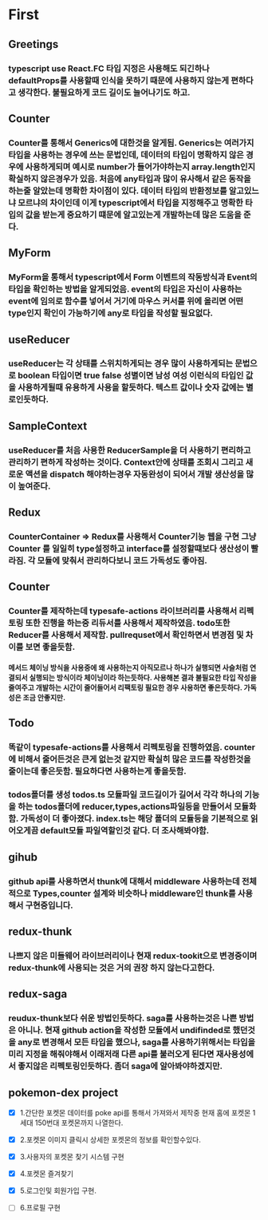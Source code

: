# First

## Greetings

### typescript use React.FC 타입 지정은 사용해도 되긴하나 defaultProps를 사용할때 인식을 못하기 때문에 사용하지 않는게 편하다고 생각한다. 불필요하게 코드 길이도 늘어나기도 하고.

## Counter

### Counter를 통해서 Generics에 대한것을 알게됨. Generics는 여러가지 타입을 사용하는 경우에 쓰는 문법인데, 데이터의 타입이 명확하지 않은 경우에 사용하게되며 예시로 number가 들어가야하는지 array.length인지 확실하지 않은경우가 있음. 처음에 any타입과 많이 유사해서 같은 동작을 하는줄 알았는데 명확한 차이점이 있다. 데이터 타입의 반환정보를 알고있느냐 모르냐의 차이인데 이게 typescript에서 타입을 지정해주고 명확한 타입의 값을 받는게 중요하기 떄문에 알고있는게 개발하는데 많은 도움을 준다.

## MyForm

### MyForm을 통해서 typescript에서 Form 이벤트의 작동방식과 Event의 타입을 확인하는 방법을 알게되었음. event의 타입은 자신이 사용하는 event에 임의로 함수를 넣어서 거기에 마우스 커서를 위에 올리면 어떤 type인지 확인이 가능하기에 any로 타입을 작성할 필요없다.

## useReducer

### useReducer는 각 상태를 스위치하게되는 경우 많이 사용하게되는 문법으로 boolean 타입이면 true false 성별이면 남성 여성 이런식의 타입인 값을 사용하게될때 유용하게 사용을 할듯하다. 텍스트 값이나 숫자 값에는 별로인듯하다.

## SampleContext

### useReducer를 처음 사용한 ReducerSample을 더 사용하기 편리하고 관리하기 편하게 작성하는 것이다. Context안에 상태를 조회시 그리고 새로운 액션을 dispatch 해야하는경우 자동완성이 되어서 개발 생산성을 많이 높여준다.

## Redux

### CounterContainer => Redux를 사용해서 Counter기능 웹을 구현 그냥 Counter 를 일일히 type설정하고 interface를 설정할떄보다 생산성이 빨라짐. 각 모듈에 맞춰서 관리하다보니 코드 가독성도 좋아짐.

## Counter

### Counter를 제작하는데 typesafe-actions 라이브러리를 사용해서 리펙토링 또한 진행을 하는중 리듀서를 사용해서 제작하였음. todo또한 Reducer를 사용해서 제작함. pullrequset에서 확인하면서 변경점 및 차이를 보면 좋을듯함.

#### 메서드 체이닝 방식을 사용중에 왜 사용하는지 아직모르나 하나가 실행되면 사슬처럼 연결되서 실행되는 방식이라 체이닝이라 하는듯하다. 사용해본 결과 불필요한 타입 작성을 줄여주고 개발하는 시간이 줄어들어서 리팩토링 필요한 경우 사용하면 좋은듯하다. 가독성은 조금 안좋지만.

## Todo

### 똑같이 typesafe-actions를 사용해서 리펙토링을 진행하였음. counter에 비해서 줄어든것은 큰게 없는것 같지만 확실히 많은 코드를 작성한것을 줄이는데 좋은듯함. 필요하다면 사용하는게 좋을듯함.

### todos폴더를 생성 todos.ts 모듈파일 코드길이가 길어서 각각 하나의 기능을 하는 todos폴더에 reducer,types,actions파일등을 만들어서 모듈화함. 가독성이 더 좋아졌다. index.ts는 해당 폴더의 모듈등을 기본적으로 읽어오게끔 default모듈 파일역할인것 같다. 더 조사해봐야함.

## gihub

### github api를 사용하면서 thunk에 대해서 middleware 사용하는데 전체적으로 Types,counter 설계와 비슷하나 middleware인 thunk를 사용해서 구현중입니다.

## redux-thunk

### 나쁘지 않은 미들웨어 라이브러리이나 현재 redux-tookit으로 변경중이며 redux-thunk에 사용되는 것은 거의 권장 하지 않는다고한다.

## redux-saga

### reudux-thunk보다 쉬운 방법인듯하다. saga를 사용하는것은 나쁜 방법은 아니나. 현재 github action을 작성한 모듈에서 undifinded로 했던것을 any로 변경해서 모든 타입을 했으나, saga를 사용하기위해서는 타입을 미리 지정을 해줘야해서 이래저래 다른 api를 불러오게 된다면 재사용성에서 좋지않은 리펙토링인듯하다. 좀더 saga에 알아봐야하겠지만.

## pokemon-dex project

- [x] 1.간단한 포켓몬 데이터를 poke api를 통해서 가져와서 제작중 현재 홈에 포켓몬 1세대 150번대 포켓몬까지 나열한다.

- [x] 2.포켓몬 이미지 클릭시 상세한 포켓몬의 정보를 확인할수있다.

- [x] 3.사용자의 포켓몬 찾기 시스템 구현

- [x] 4.포켓몬 즐겨찾기

- [x] 5.로그인및 회원가입 구현.

- [ ] 6.프로필 구현

